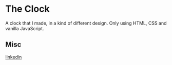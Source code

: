 # The Clock

A clock that I made, in a kind of different design. Only using HTML, CSS and vanilla JavaScript.


## Misc

[linkedin](https://www.linkedin.com/in/mickeberg/)

